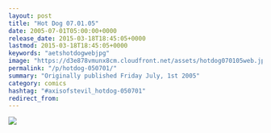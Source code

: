 ```yaml
---
layout: post
title: "Hot Dog 07.01.05"
date: 2005-07-01T05:00:00+0000
release_date: 2015-03-18T18:45:05+0000
lastmod: 2015-03-18T18:45:05+0000
keywords: "aetshotdogwebjpg"
image: "https://d3e878vmunx8cm.cloudfront.net/assets/hotdog070105web.jpg"
permalink: "/p/hotdog-050701/"
summary: "Originally published Friday July, 1st 2005"
category: comics
hashtag: "#axisofstevil_hotdog-050701"
redirect_from:
---
```


![](https://d3e878vmunx8cm.cloudfront.net/assets/hotdog070105web.jpg)
